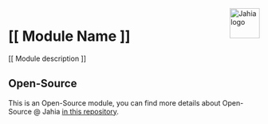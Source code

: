 <a href="https://www.jahia.com/">
    <img src="https://www.jahia.com/modules/jahiacom-templates/images/jahia-3x.png" alt="Jahia logo" title="Jahia" align="right" height="60" />
</a>

[[ Module Name ]]
======================
[[ Module description ]] 

## Open-Source

This is an Open-Source module, you can find more details about Open-Source @ Jahia [in this repository](https://github.com/Jahia/open-source).
